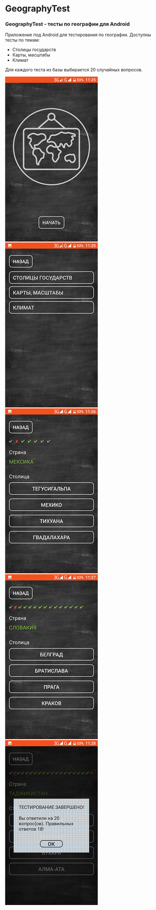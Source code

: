 # GeographyTest

### GeographyTest - тесты по географии для Android

Приложение под Android для тестирования по географии. Доступны тесты по темам: 

* Столицы государств
* Карты, масштабы
* Климат

Для каждого теста из базы выбирается 20 случайных вопросов.

![GitHub](/images/geography_test_start.jpg)
![GitHub](/images/geography_test_main.jpg)
![GitHub](/images/geography_test_city1.jpg)
![GitHub](/images/geography_test_city2.jpg)
![GitHub](/images/geography_test_city3.jpg)
